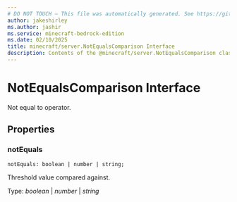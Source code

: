 ```yaml
---
# DO NOT TOUCH — This file was automatically generated. See https://github.com/mojang/minecraftapidocsgenerator to modify descriptions, examples, etc.
author: jakeshirley
ms.author: jashir
ms.service: minecraft-bedrock-edition
ms.date: 02/10/2025
title: minecraft/server.NotEqualsComparison Interface
description: Contents of the @minecraft/server.NotEqualsComparison class.
---
```

# NotEqualsComparison Interface

Not equal to operator.

## Properties

### **notEquals**
`notEquals: boolean | number | string;`

Threshold value compared against.

Type: *boolean* | *number* | *string*
